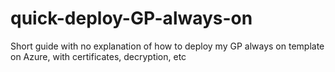 # quick-deploy-GP-always-on
Short guide with no explanation of how to deploy my GP always on template on Azure, with certificates, decryption, etc
